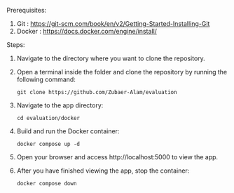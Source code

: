 Prerequisites:

   1. Git    : https://git-scm.com/book/en/v2/Getting-Started-Installing-Git
   2. Docker : https://docs.docker.com/engine/install/

Steps:

   1. Navigate to the directory where you want to clone the repository.
   2. Open a terminal inside the folder and clone the repository by running the following command:
                
          git clone https://github.com/Zubaer-Alam/evaluation
          
   3. Navigate to the app directory:
            
          cd evaluation/docker
          
   4. Build and run the Docker container:
         
          docker compose up -d
          
   5. Open your browser and access http://localhost:5000 to view the app.
   6. After you have finished viewing the app, stop the container:

          docker compose down
          
   

